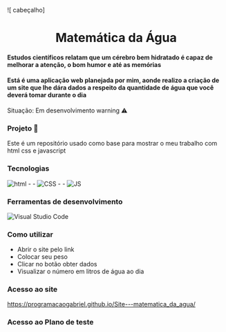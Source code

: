 ![ cabeçalho]


<h1 align="center">Matemática da Água </h1>

#### Estudos científicos relatam que um cérebro bem hidratado é capaz de melhorar a atenção, o bom humor e até as memórias


####  Está é uma aplicação web planejada por mim, aonde realizo a criação de um site que lhe dára dados a respeito da quantidade de água que você deverá tomar durante o dia

Situação: Em desenvolvimento warning ⚠️

### Projeto 🏰
Este é um repositório usado como base para mostrar o meu trabalho com html css e javascript


### Tecnologias
![html](https://img.shields.io/badge/HTML5-E34F26?style=for-the-badge&logo=html5&logoColor=white)   - -  ![CSS](https://img.shields.io/badge/CSS3-1572B6?style=for-the-badge&logo=css3&logoColor=white) - - ![JS](https://img.shields.io/badge/JavaScript-F7DF1E?style=for-the-badge&logo=javascript&logoColor=black)


### Ferramentas de desenvolvimento 

![Visual Studio Code](https://img.shields.io/badge/Visual_Studio-000000?style=for-the-badge&logo=visual%20studio&logoColor=white)

### Como utilizar

*  Abrir o site pelo link 
*  Colocar seu peso
*  Clicar no botão obter dados 
*  Visualizar o número em litros de água ao dia

### Acesso ao site 

https://programacaogabriel.github.io/Site---matematica_da_agua/

### Acesso ao Plano de teste